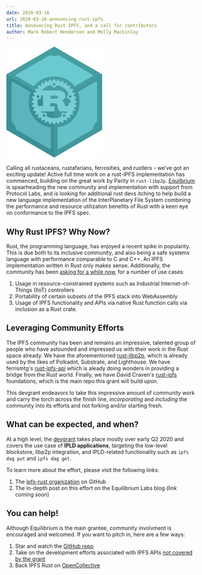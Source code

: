 ```yaml
---
date: 2020-03-16
url: 2020-03-16-announcing-rust-ipfs
title: Announcing Rust IPFS, and a call for contributors
author: Mark Robert Henderson and Molly Mackinlay
---
```


![Rust IPFS Logo](https://github.com/ipfs-rust/logo/raw/master/rust-ipfs-logo-256w.png)

Calling all rustaceans, rustafarians, ferrosities, and rustlers - we’ve got an exciting update!
Active full time work on a rust-IPFS implementation has commenced, building on the great work by
Parity in `rust-libp2p`. [Equilbrium](https://equilibrium.co) is spearheading the new community and
implementation with support from Protocol Labs, and is looking for additional rust devs itching
to help build a new language implementation of the InterPlanetary File System combining the
performance and resource utilization benefits of Rust with a keen eye on conformance to the IPFS spec.

## Why Rust IPFS? Why Now?

Rust, the programming language, has enjoyed a recent spike in popularity. This is due both to its
inclusive community, and also being a safe systems language with performance comparable to C and
C++. An IPFS implementation written in Rust only makes sense. Additionally, the community has been
[asking for a while now](https://github.com/ipfs/notes/issues/363), for a number of use cases:

1. Usage in resource-constrained systems such as Industrial Internet-of-Things (IIoT) controllers
2. Portability of certain subsets of the IPFS stack into WebAssembly
3. Usage of IPFS functionality and APIs via native Rust function calls via inclusion as a Rust crate.

## Leveraging Community Efforts

The IPFS community has been and remains an impressive, talented group of people who have
astounded and impressed us with their work in the Rust space already. We have the aforementioned
[rust-libp2p](https://github.com/libp2p/rust-libp2p), which is already used by the likes of
Polkadot, Substrate, and Lighthouse. We have ferrismtg's
[rust-ipfs-api](https://github.com/ferristseng/rust-ipfs-api) which is aleady doing wonders in
providing a bridge from the Rust world. Finally, we have David Craven's
[rust-ipfs](https://github.com/ipfs-rust/rust-ipfs) foundations, which is the main repo this grant will build upon.

This devgrant endeavors to take this impressive amount of community work and carry the torch across
the finish line, _incorporating_ and _including_ the community into its efforts and not forking
and/or starting fresh.

## What can be expected, and when?

At a high level, the [devgrant](https://github.com/ipfs/devgrants/tree/master/open-grants/ipfs-rust)
takes place mostly over early Q2 2020 and covers the use case of **IPLD applications**,
targeting the low-level blockstore, libp2p integration, and IPLD-related functionality
such as `ipfs dag put` and `ipfs dag get`. 

To learn more about the effort, please visit the following links:

1. The [ipfs-rust organization](https://github.com/orgs/ipfs-rust) on GitHub
2. The in-depth post on this effort on the Equilibrium Labs blog (link coming soon)

## You can help!

Although Equilibrium is the main grantee, community involvment is encouraged and welcomed. If you
want to pitch in, here are a few ways:

1. Star and watch the [GitHub repo](https://github.com/ipfs-rust/rust-ipfs)
2. Take on the development efforts associated with IPFS APIs [not covered by the grant](https://github.com/ipfs-rust/ipfs-rust-conformance/issues?q=is%3Aopen+is%3Aissue+label%3A%22help+wanted%22)
3. Back IPFS Rust on [OpenCollective](https://opencollective.com/ipfs-rust)

